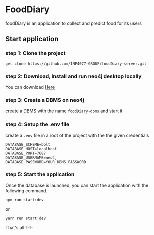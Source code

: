 # FoodDiary

foodDiary is an application to collect and predict food for its users

## Start application

### step 1: Clone the project

```
get clone https://github.com/INF4077-GROUP/foodDiary-server.git
```

### step 2: Download, install and run neo4j desktop locally

You can download [Here](https://neo4j.com/download/?ref=get-started-dropdown-cta)

### step 3: Create a DBMS on neo4j

create a DBMS with the name `foodDiary-dbms` and start it

### step 4: Setup the .env file

create a `.env` file in a root of the project with the the given credentials

```
DATABASE_SCHEME=bolt
DATABASE_HOST=localhost
DATABASE_PORT=7687
DATABASE_USERNAME=neo4j
DATABASE_PASSWORD=YOUR_DBMS_PASSWORD
```

### step 5: Start the application

Once the database is launched, you can start the application with the following command.

```
npm run start:dev
```

or

```
yarn run start:dev
```

That's all ✨✨

